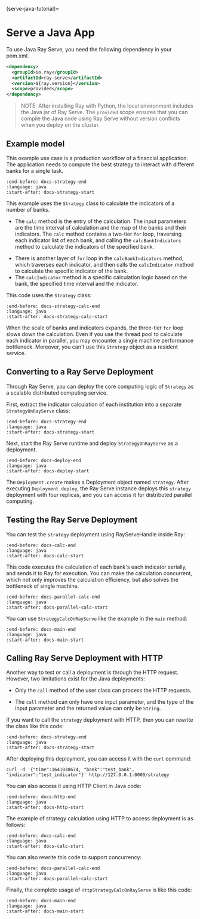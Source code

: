 (serve-java-tutorial)=

# Serve a Java App

To use Java Ray Serve, you need the following dependency in your pom.xml.

```xml
<dependency>
  <groupId>io.ray</groupId>
  <artifactId>ray-serve</artifactId>
  <version>${ray.version}</version>
  <scope>provided</scope>
</dependency>
```

> NOTE: After installing Ray with Python, the local environment includes the Java jar of Ray Serve. The `provided` scope ensures that you can compile the Java code using Ray Serve without version conflicts when you deploy on the cluster.

## Example model

This example use case is a production workflow of a financial application. The application needs to compute the best strategy to interact with different banks for a single task.

```{literalinclude} ../../../../java/serve/src/test/java/io/ray/serve/docdemo/Strategy.java
:end-before: docs-strategy-end
:language: java
:start-after: docs-strategy-start
```

This example uses the `Strategy` class to calculate the indicators of a number of banks.

* The `calc` method is the entry of the calculation. The input parameters are the time interval of calculation and the map of the banks and their indicators. The `calc` method contains a two-tier `for` loop, traversing each indicator list of each bank, and calling the `calcBankIndicators` method to calculate the indicators of the specified bank.

- There is another layer of `for` loop in the `calcBankIndicators` method, which traverses each indicator, and then calls the `calcIndicator` method to calculate the specific indicator of the bank.
- The `calcIndicator` method is a specific calculation logic based on the bank, the specified time interval and the indicator.

This code uses the `Strategy` class:

```{literalinclude} ../../../../java/serve/src/test/java/io/ray/serve/docdemo/StrategyCalc.java
:end-before: docs-strategy-calc-end
:language: java
:start-after: docs-strategy-calc-start
```

When the scale of banks and indicators expands, the three-tier `for` loop slows down the calculation. Even if you use the thread pool to calculate each indicator in parallel, you may encounter a single machine performance bottleneck. Moreover, you can't use this `Strategy`  object as a resident service.

## Converting to a Ray Serve Deployment

Through Ray Serve, you can deploy the core computing logic of `Strategy` as a scalable distributed computing service.

First, extract the indicator calculation of each institution into a separate `StrategyOnRayServe` class:

```{literalinclude} ../../../../java/serve/src/test/java/io/ray/serve/docdemo/StrategyOnRayServe.java
:end-before: docs-strategy-end
:language: java
:start-after: docs-strategy-start
```

Next, start the Ray Serve runtime and deploy `StrategyOnRayServe` as a deployment.

```{literalinclude} ../../../../java/serve/src/test/java/io/ray/serve/docdemo/StrategyCalcOnRayServe.java
:end-before: docs-deploy-end
:language: java
:start-after: docs-deploy-start
```

The `Deployment.create` makes a Deployment object named `strategy`. After executing `Deployment.deploy`, the Ray Serve instance deploys this `strategy` deployment with four replicas, and you can access it for distributed parallel computing.

## Testing the Ray Serve Deployment

You can test the `strategy` deployment using RayServeHandle inside Ray:

```{literalinclude} ../../../../java/serve/src/test/java/io/ray/serve/docdemo/StrategyCalcOnRayServe.java
:end-before: docs-calc-end
:language: java
:start-after: docs-calc-start
```

This code executes the calculation of each bank's each indicator serially, and sends it to Ray for execution. You can make the calculation concurrent, which not only improves the calculation efficiency, but also solves the bottleneck of single machine.

```{literalinclude} ../../../../java/serve/src/test/java/io/ray/serve/docdemo/StrategyCalcOnRayServe.java
:end-before: docs-parallel-calc-end
:language: java
:start-after: docs-parallel-calc-start
```

You can use `StrategyCalcOnRayServe` like the example in the `main` method:

```{literalinclude} ../../../../java/serve/src/test/java/io/ray/serve/docdemo/StrategyCalcOnRayServe.java
:end-before: docs-main-end
:language: java
:start-after: docs-main-start
```

## Calling Ray Serve Deployment with HTTP

Another way to test or call a deployment is through the HTTP request. However, two limitations exist for the Java deployments:

- Only the `call` method of the user class can process the HTTP requests.

- The `call` method can only have one input parameter, and the type of the input parameter and the returned value can only be `String`.

If you want to call the `strategy` deployment with HTTP, then you can rewrite the class like this code:

```{literalinclude} ../../../../java/serve/src/test/java/io/ray/serve/docdemo/HttpStrategyOnRayServe.java
:end-before: docs-strategy-end
:language: java
:start-after: docs-strategy-start
```

After deploying this deployment, you can access it with the `curl` command:

```shell
curl -d '{"time":1641038674, "bank":"test_bank", "indicator":"test_indicator"}' http://127.0.0.1:8000/strategy
```

You can also access it using HTTP Client in Java code:

```{literalinclude} ../../../../java/serve/src/test/java/io/ray/serve/docdemo/HttpStrategyCalcOnRayServe.java
:end-before: docs-http-end
:language: java
:start-after: docs-http-start
```

The example of strategy calculation using HTTP to access deployment is as follows:

```{literalinclude} ../../../../java/serve/src/test/java/io/ray/serve/docdemo/HttpStrategyCalcOnRayServe.java
:end-before: docs-calc-end
:language: java
:start-after: docs-calc-start
```

You can also rewrite this code to support concurrency:

```{literalinclude} ../../../../java/serve/src/test/java/io/ray/serve/docdemo/HttpStrategyCalcOnRayServe.java
:end-before: docs-parallel-calc-end
:language: java
:start-after: docs-parallel-calc-start
```

Finally, the complete usage of `HttpStrategyCalcOnRayServe` is like this code:

```{literalinclude} ../../../../java/serve/src/test/java/io/ray/serve/docdemo/HttpStrategyCalcOnRayServe.java
:end-before: docs-main-end
:language: java
:start-after: docs-main-start
```
